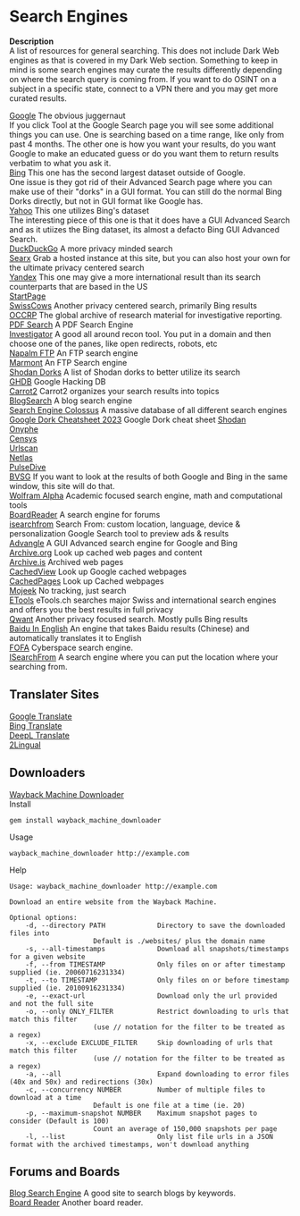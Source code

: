 # Search Engines
**Description** \
A list of resources for general searching. This does not include Dark Web engines as that is covered in my Dark Web section. Something to keep in mind is some search engines may curate the results differently depending on where the search query is coming from. If you want to do OSINT on a subject in a specific state, connect to a VPN there and you may get more curated results. 

[Google](Https://www.google.com) The obvious juggernaut \
If you click Tool at the Google Search page you will see some additional things you can use. One is searching based on a time range, like only from past 4 months. The other one is how you want your results, do you want Google to make an educated guess or do you want them to return results verbatim to what you ask it. \
[Bing](https://www.bing.com/) This one has the second largest dataset outside of Google. \
One issue is they got rid of their Advanced Search page where you can make use of their "dorks" in a GUI format. You can still do the normal Bing Dorks directly, but not in GUI format like Google has. \
[Yahoo](https://www.yahoo.com/) This one utilizes Bing's dataset \
The interesting piece of this one is that it does have a GUI Advanced Search and as it utiizes the Bing dataset, its almost a defacto Bing GUI Advanced Search. \
[DuckDuckGo](Https://www.duckduckgo.com)  A more privacy minded search \
[Searx](https://searx.space/) Grab a hosted instance at this site, but you can also host your own for the ultimate privacy centered search \
[Yandex](https://yandex.com/) This one may give a more international result than its search counterparts that are based in the US \
[StartPage](https://www.startpage.com/) \
[SwissCows](https://swisscows.com/en) Another privacy centered search, primarily Bing results \
[OCCRP](https://data.occrp.org/) The global archive of research material for investigative reporting. \
[PDF Search](http://findpdfdoc.com/)  A PDF Search Engine \
[Investigator](https://abhijithb200.github.io/investigator/) A good all around recon tool. You put in a domain and then choose one of the panes, like open redirects, robots, etc \
[Napalm FTP](https://www.searchftps.net/) An FTP search engine \
[Marmont](https://www.mmnt.ru/int/) An FTP Search engine \
[Shodan Dorks](https://github.com/humblelad/Shodan-Dorks) A list of Shodan dorks to better utilize its search \
[GHDB](https://www.exploit-db.com/google-hacking-database) Google Hacking DB \
[Carrot2](https://search.carrot2.org/#/search/web) Carrot2 organizes your search results into topics \
[BlogSearch](http://www.blogsearchengine.org/) A blog search engine \
[Search Engine Colossus](https://www.searchenginecolossus.com/) A massive database of all different search engines \
[Google Dork Cheatsheet 2023](https://usersearch.org/updates/2023/02/05/the-ultimate-google-dorking-cheatsheet-2023/?amp=1) Google Dork cheat sheet
[Shodan](https://shodan.io) \
[Onyphe](https://onyphe.io) \
[Censys](https://search.censys.io/) \
[Urlscan](https://urlscan.io) \
[Netlas](https://app.netlas.io/host) \
[PulseDive](https://pulsedive.com) \
[BVSG](http://bvsg.org/) If you want to look at the results of both Google and Bing in the same window, this site will do that. \
[Wolfram Alpha](https://www.wolframalpha.com/) Academic focused search engine, math and computational tools \
[BoardReader](https://boardreader.com/) A search engine for forums \
[isearchfrom](http://isearchfrom.com/) Search From: custom location, language, device & personalization Google Search tool to preview ads & results \
[Advangle](http://advangle.com/) A GUI Advanced search engine for Google and Bing \
[Archive.org](https://archive.org/) Look up cached web pages and content \
[Archive.is](https://archive.is/) Archived web pages \
[CachedView](http://cachedview.com/) Look up Google cached webpages \
[CachedPages](http://www.cachedpages.com/) Look up Cached webpages \
[Mojeek](https://www.mojeek.com/) No tracking, just search \
[ETools](https://www.etools.ch/) eTools.ch searches major Swiss and international search engines and offers you the best results in full privacy \
[Qwant](https://www.qwant.com/) Another privacy focused search. Mostly pulls Bing results \
[Baidu In English](http://www.baiduinenglish.com/) An engine that takes Baidu results (Chinese) and automatically translates it to English \
[FOFA](https://fofa.info/) Cyberspace search engine. \
[ISearchFrom](http://isearchfrom.com) A search engine where you can put the location where your searching from.


## Translater Sites
[Google Translate](https://translate.google.com/) \
[Bing Translate](https://www.bing.com/translator) \
[DeepL Translate](https://www.deepl.com/translator) \
[2Lingual](https://www.2lingual.com/) 

## Downloaders
[Wayback Machine Downloader](https://github.com/hartator/wayback-machine-downloader) \
Install
```
gem install wayback_machine_downloader

```
Usage
```
wayback_machine_downloader http://example.com
```
Help
```
Usage: wayback_machine_downloader http://example.com

Download an entire website from the Wayback Machine.

Optional options:
    -d, --directory PATH             Directory to save the downloaded files into
				     Default is ./websites/ plus the domain name
    -s, --all-timestamps             Download all snapshots/timestamps for a given website
    -f, --from TIMESTAMP             Only files on or after timestamp supplied (ie. 20060716231334)
    -t, --to TIMESTAMP               Only files on or before timestamp supplied (ie. 20100916231334)
    -e, --exact-url                  Download only the url provided and not the full site
    -o, --only ONLY_FILTER           Restrict downloading to urls that match this filter
				     (use // notation for the filter to be treated as a regex)
    -x, --exclude EXCLUDE_FILTER     Skip downloading of urls that match this filter
				     (use // notation for the filter to be treated as a regex)
    -a, --all                        Expand downloading to error files (40x and 50x) and redirections (30x)
    -c, --concurrency NUMBER         Number of multiple files to download at a time
				     Default is one file at a time (ie. 20)
    -p, --maximum-snapshot NUMBER    Maximum snapshot pages to consider (Default is 100)
				     Count an average of 150,000 snapshots per page
    -l, --list                       Only list file urls in a JSON format with the archived timestamps, won't download anything
```

## Forums and Boards
[Blog Search Engine](http://www.blogsearchengine.org) A good site to search blogs by keywords. \
[Board Reader](https://boardreader.com) Another board reader.

